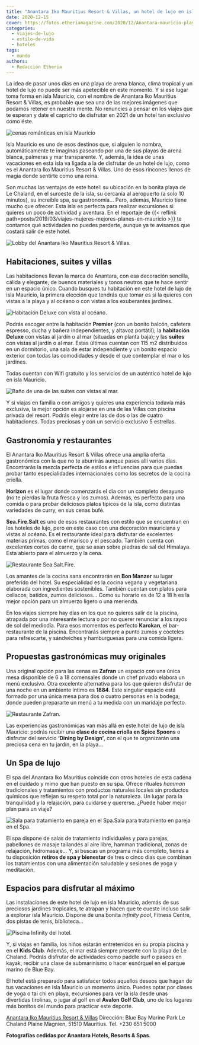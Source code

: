 ```yaml
---
title: "Anantara Iko Mauritius Resort & Villas, un hotel de lujo en isla Mauricio"
date: 2020-12-15
cover: https://fotos.etheriamagazine.com/2020/12/Anantara-mauricio-playa.jpg
categories: 
  - viajes-de-lujo
  - estilo-de-vida
  - hoteles
tags: 
  - mundo
authors: 
  - Redacción Etheria
---
```


La idea de pasar unos días en una playa de arena blanca, clima tropical y un hotel de 
lujo no puede ser más apetecible en este momento. Y si ese lugar toma forma en isla 
Mauricio, con el nombre de Anantara Iko Mauritius Resort & Villas, es probable que sea 
una de las mejores imágenes que podamos retener en nuestra mente. No renuncies a pensar 
en los viajes que te esperan y date el capricho de disfrutar en 2021 de un hotel tan 
exclusivo como éste. 

![cenas románticas en isla Mauricio](https://fotos.etheriamagazine.com/2020/12/Anantara-Mauricio-Dining-By-Design.jpg "Cena para dos sobre la arena de la playa.")

Isla Mauricio es uno de esos destinos que, si alguien lo nombra, automáticamente te 
imaginas paseando por una de sus playas de arena blanca, palmeras y mar transparente. Y, 
además, la idea de unas vacaciones en esta isla va ligada a la de disfrutar de un hotel 
de lujo, como es el Anantara Iko Mauritius Resort & Villas. Uno de esos rincones llenos 
de magia donde sentirte como una reina. 

Son muchas las ventajas de este hotel: su ubicación en la bonita playa de Le Chaland, en 
el suroeste de la isla, su cercanía al aeropuerto (a solo 10 minutos), su increíble spa, 
su gastronomía… Pero, además, Mauricio tiene mucho que ofrecer. Esta isla es perfecta 
para realizar excursiones si quieres un poco de actividad y aventura. En el reportaje de 
{{< reflink path=posts/2019/03/viajes-mujeres-mejores-planes-en-mauricio >}} te contamos 
qué actividades no puedes perderte, aunque ya te avisamos que costará salir de este 
hotel. 

![Lobby del Anantara Iko Mauritius Resort & Villas.](https://fotos.etheriamagazine.com/2020/12/Anantara-Mauricio-Lobby.jpg "Lobby del Anantara Iko Mauritius Resort & Villas.")

## Habitaciones, suites y villas

Las habitaciones llevan la marca de Anantara, con esa decoración sencilla, cálida y 
elegante, de buenos materiales y tonos neutros que te hace sentir en un espacio único. 
Cuando busques tu habitación en este hotel de lujo de isla Mauricio, la primera elección 
que tendrás que tomar es si la quieres con vistas a la playa y al océano o con vistas a 
los exuberantes jardines. 

![Habitación Deluxe con vista al océano.](https://fotos.etheriamagazine.com/2020/12/Anantara-Mauricio-habitacion-deluxe-mar.jpg "Habitación Deluxe con vista al océano.")

Podrás escoger entre la habitación **Premier** (con un bonito balcón, cafetera espresso, 
ducha y bañera independientes, y altavoz portátil); la **habitación Deluxe** con vistas 
al jardín o al mar (situadas en planta baja); y las **suites** con vistas al jardín o al 
mar. Estas últimas cuentan con 115 m2 distribuidos en un dormitorio, una sala de estar 
independiente y un bonito espacio exterior con todas las comodidades y desde el que 
contemplar el mar o los jardines. 

Todas cuentan con Wifi gratuito y los servicios de un auténtico hotel de lujo en isla 
Mauricio. 

![Baño de una de las suites con vistas al mar.](https://fotos.etheriamagazine.com/2020/12/Anantara-Mauricio-Ocean-View-Suite-bano.jpg "Baño de una de las suites con vistas al mar.")

Y si viajas en familia o con amigos y quieres una experiencia todavía más exclusiva, la 
mejor opción es alojarse en una de las Villas con piscina privada del resort. Podrás 
elegir entre las de dos o las de cuatro habitaciones. Todas preciosas y con un servicio 
exclusivo 5 estrellas. 

## Gastronomía y restaurantes

El Anantara Iko Mauritius Resort & Villas ofrece una amplia oferta gastronómica con la 
que no te aburrirás aunque pases allí varios días. Encontrarás la mezcla perfecta de 
estilos e influencias para que puedas probar tanto especialidades internacionales como 
los secretos de la cocina criolla. 

**Horizon** es el lugar donde comenzarás el día con un completo desayuno (no te pierdas 
la fruta fresca y los zumos). Además, es perfecto para una comida o para probar 
deliciosos platos típicos de la isla, como distintas variedades de curry, en sus cenas 
bufé. 

**Sea.Fire.Salt** es uno de esos restaurantes con estilo que se encuentran en los 
hoteles de lujo, pero en este caso con una decoración mauriciana y vistas al océano. Es 
el restaurante ideal para disfrutar de excelentes materias primas, como el marisco y el 
pescado. También cuenta con excelentes cortes de carne, que se asan sobre piedras de sal 
del Himalaya. Esta abierto para el almuerzo y la cena. 

![Restaurante Sea.Salt.Fire.](https://fotos.etheriamagazine.com/2020/12/Anantara-mauricio-Sea-Fire-Salt-Restaurant.jpg "Restaurante Sea.Salt.Fire.")

Los amantes de la cocina sana encontrarán en **Bon Manzer** su lugar preferido del 
hotel. Su especialidad es la cocina vegana y vegetariana elaborada con ingredientes 
sostenibles. También cuentan con platos para celiacos, batidos, zumos deliciosos… Como 
su horario es de 12 a 18 h es la mejor opción para un almuerzo ligero o una merienda. 

En los viajes siempre hay días en los que no quieres salir de la piscina, atrapada por 
una interesante lectura o por no querer renunciar a los rayos de sol del mediodía. Para 
esos momentos es perfecto **Karokan**, el bar-restaurante de la piscina. Encontrarás 
siempre a punto zumos y cócteles para refrescarte, y sándwiches y hamburguesas para una 
comida ligera. 

## Propuestas gastronómicas muy originales

Una original opción para las cenas es **Zafran** un espacio con una única mesa 
disponible de 6 a 18 comensales donde un chef privado elabora un menú exclusivo. Otra 
excelente alternativa para los que quieren disfrutar de una noche en un ambiente íntimo 
es **1884**. Este singular espacio está formado por una única mesa para dos o cuatro 
personas en la bodega, donde pueden prepararte un menú a tu medida con un maridaje 
perfecto. 

![Restaurante Zafran.](https://fotos.etheriamagazine.com/2020/12/Anantara-Mauricio-Zafran.jpg "Restaurante Zafran.")

Las experiencias gastronómicas van más allá en este hotel de lujo de isla Mauricio: 
podrás recibir una **clase de cocina criolla en Spice Spoons** o disfrutar del servicio 
**‘Dining by Design’**, con el que te organizarán una preciosa cena en tu jardín, en la 
playa… 

## Un Spa de lujo

El spa del Anantara Iko Mauritius coincide con otros hoteles de esta cadena en el 
cuidado y mimo que han puesto en su spa. Ofrece rituales _hamman_ tradicionales y 
tratamientos con productos naturales locales sin productos químicos que reflejan su 
respeto total por la naturaleza. Un lugar para la tranquilidad y la relajación, para 
cuidarse y quererse. ¿Puede haber mejor plan para un viaje? 

![Sala para tratamiento en pareja en el Spa.Sala para tratamiento en pareja en el Spa.](https://fotos.etheriamagazine.com/2020/12/Anantara-mauricio-Spa.jpg "Sala para tratamiento en pareja en el Spa.Sala para tratamiento en pareja en el Spa.")

El spa dispone de salas de tratamiento individuales y para parejas, pabellones de masaje 
tailandés al aire libre, hamman tradicional, zonas de relajación, hidromasaje… Y, si 
buscas un programa más completo, tienes a tu disposición **retiros de spa y bienestar** 
de tres o cinco días que combinan los tratamientos con una alimentación saludable y 
sesiones de yoga y meditación. 

## Espacios para disfrutar al máximo

Las instalaciones de este hotel de lujo en isla Mauricio, además de sus preciosos 
jardines tropicales, te atrapan y hacen que te cueste incluso salir a explorar isla 
Mauricio. Dispone de una bonita _infinity pool_, Fitness Centre, dos pistas de tenis, 
biblioteca… 

![Piscina Infinity del hotel.](https://fotos.etheriamagazine.com/2020/12/Anantara-Mauricio-piscina.jpg "Piscina Infinity del hotel.")

Y, si viajas en familia, los niños estarán entretenidos en su propia piscina y en el 
**Kids Club**. Además, el mar está siempre presente con la playa de Le Chaland. Podrás 
disfrutar de actividades como paddle surf o paseos en kayak, recibir una clase de 
submarinismo o hacer esnórquel en el parque marino de Blue Bay. 

El hotel está preparado para satisfacer todos aquellos deseos que hagan de tus 
vacaciones en isla Mauricio un momento único. Puedes optar por clases de yoga o tai chi 
en playa, excursiones para ver la isla desde unas divertidas tirolinas, o jugar al golf 
en el **Avalon Golf Club**, uno de los lugares más bonitos del mundo para practicar este 
deporte. 

[Anantara Iko Mauritius Resort & Villas](https://www.anantara.com/es/iko-mauritius) 
Dirección: Blue Bay Marine Park Le Chaland Plaine Magnien, 51510 Mauritius. Tel. +230 
651 5000 

**Fotografías cedidas por Anantara Hotels, Resorts & Spas.**
